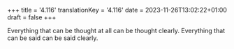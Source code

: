 +++
title = '4.116'
translationKey = '4.116'
date = 2023-11-26T13:02:22+01:00
draft = false
+++

Everything that can be thought at all can be thought clearly. Everything that can be said can be said clearly.
